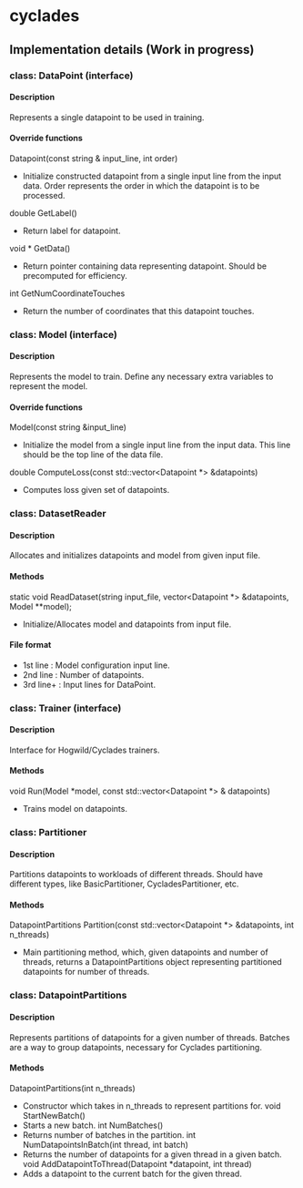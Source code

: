 # cyclades

## Implementation details (Work in progress)
### class: DataPoint (interface)
#### Description
Represents a single datapoint to be used in training.
#### Override functions
Datapoint(const string & input_line, int order)
- Initialize constructed datapoint from a single input line from the input data. Order represents
  the order in which the datapoint is to be processed.

double GetLabel()
- Return label for datapoint.

void * GetData()
- Return pointer containing data representing datapoint. Should be precomputed for efficiency.

int GetNumCoordinateTouches
- Return the number of coordinates that this datapoint touches.

### class: Model (interface)
#### Description
Represents the model to train. Define any necessary extra variables to represent the model.
#### Override functions
Model(const string &input_line)
- Initialize the model from a single input line from the input data. This line should be the top line of the data file.

double ComputeLoss(const std::vector<Datapoint *> &datapoints)
- Computes loss given set of datapoints.

### class: DatasetReader
#### Description
Allocates and initializes datapoints and model from given input file.
#### Methods
static void ReadDataset(string input_file, vector<Datapoint *> &datapoints, Model **model);
- Initialize/Allocates model and datapoints from input file.

#### File format
- 1st line : Model configuration input line.
- 2nd line : Number of datapoints.
- 3rd line+ : Input lines for DataPoint.

### class: Trainer (interface)
#### Description
Interface for Hogwild/Cyclades trainers.
#### Methods
void Run(Model *model, const std::vector<Datapoint *> & datapoints)
- Trains model on datapoints.

### class: Partitioner
#### Description
Partitions datapoints to workloads of different threads. Should have different types, like
BasicPartitioner, CycladesPartitioner, etc.
#### Methods
DatapointPartitions Partition(const std::vector<Datapoint *> &datapoints, int n_threads)
- Main partitioning method, which, given datapoints and number of threads,
  returns a DatapointPartitions object representing partitioned datapoints for number of threads.

### class: DatapointPartitions
#### Description
Represents partitions of datapoints for a given number of threads.
Batches are a way to group datapoints, necessary for Cyclades partitioning.
#### Methods
DatapointPartitions(int n_threads)
- Constructor which takes in n_threads to represent partitions for.
void StartNewBatch()
- Starts a new batch.
int NumBatches()
- Returns number of batches in the partition.
int NumDatapointsInBatch(int thread, int batch)
- Returns the number of datapoints for a given thread in a given batch.
void AddDatapointToThread(Datapoint *datapoint, int thread)
- Adds a datapoint to the current batch for the given thread.
